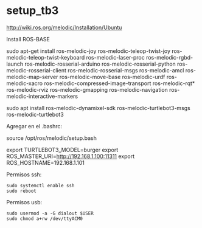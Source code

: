 # setup_tb3

http://wiki.ros.org/melodic/Installation/Ubuntu

Install ROS-BASE

sudo apt-get install ros-melodic-joy ros-melodic-teleop-twist-joy ros-melodic-teleop-twist-keyboard ros-melodic-laser-proc ros-melodic-rgbd-launch ros-melodic-rosserial-arduino ros-melodic-rosserial-python ros-melodic-rosserial-client ros-melodic-rosserial-msgs ros-melodic-amcl ros-melodic-map-server ros-melodic-move-base ros-melodic-urdf ros-melodic-xacro ros-melodic-compressed-image-transport ros-melodic-rqt* ros-melodic-rviz ros-melodic-gmapping ros-melodic-navigation ros-melodic-interactive-markers

sudo apt install ros-melodic-dynamixel-sdk ros-melodic-turtlebot3-msgs ros-melodic-turtlebot3

Agregar en el .bashrc:

source /opt/ros/melodic/setup.bash

export TURTLEBOT3_MODEL=burger
export ROS_MASTER_URI=http://192.168.1.100:11311
export ROS_HOSTNAME=192.168.1.101

Permisos ssh:
```
sudo systemctl enable ssh
sudo reboot
```

Permisos usb:
```
sudo usermod -a -G dialout $USER
sudo chmod a+rw /dev/ttyACM0
```
